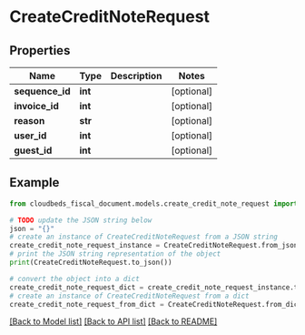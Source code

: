 # CreateCreditNoteRequest


## Properties

Name | Type | Description | Notes
------------ | ------------- | ------------- | -------------
**sequence_id** | **int** |  | [optional] 
**invoice_id** | **int** |  | [optional] 
**reason** | **str** |  | [optional] 
**user_id** | **int** |  | [optional] 
**guest_id** | **int** |  | [optional] 

## Example

```python
from cloudbeds_fiscal_document.models.create_credit_note_request import CreateCreditNoteRequest

# TODO update the JSON string below
json = "{}"
# create an instance of CreateCreditNoteRequest from a JSON string
create_credit_note_request_instance = CreateCreditNoteRequest.from_json(json)
# print the JSON string representation of the object
print(CreateCreditNoteRequest.to_json())

# convert the object into a dict
create_credit_note_request_dict = create_credit_note_request_instance.to_dict()
# create an instance of CreateCreditNoteRequest from a dict
create_credit_note_request_from_dict = CreateCreditNoteRequest.from_dict(create_credit_note_request_dict)
```
[[Back to Model list]](../README.md#documentation-for-models) [[Back to API list]](../README.md#documentation-for-api-endpoints) [[Back to README]](../README.md)


